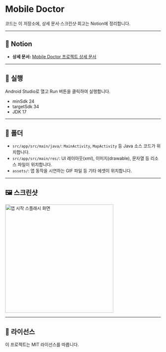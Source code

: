 # Mobile Doctor

코드는 이 저장소에, 상세 문서·스크린샷·회고는 Notion에 정리합니다.

-----

## 🔗 Notion

  - **상세 문서:** [Mobile Doctor 프로젝트 상세 문서](https://www.notion.so/Mobile-Doctor-Android-93f528f91dae4711bd7f2ae923edce6f?source=copy_link)

-----

## 🚀 실행

Android Studio로 열고 Run 버튼을 클릭하여 실행합니다.

  - minSdk 24
  - targetSdk 34
  - JDK 17

-----

## 📂 폴더

  - `src/app/src/main/java/`: `MainActivity`, `MapActivity` 등 Java 소스 코드가 위치합니다.
  - `src/app/src/main/res/`: UI 레이아웃(xml), 이미지(drawable), 문자열 등 리소스 파일이 위치합니다.
  - `assets/`: 앱 동작을 시연하는 GIF 파일 등 기타 에셋이 위치합니다.

-----

## 🖼️ 스크린샷

<img src="assets/0.png" alt="앱 시작 스플래시 화면" width="350"/>

-----

## 📄 라이선스

이 프로젝트는 MIT 라이선스를 따릅니다.

